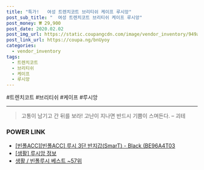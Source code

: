 ```yaml
--- 
title: "특가!   여성 트렌치코트 브리티쉬 케이프 루시앙" 
post_sub_title: "  여성 트렌치코트 브리티쉬 케이프 루시앙" 
post_money: ₩ 29,900 
post_date: 2020.02.02 
post_img_url: https://static.coupangcdn.com/image/vendor_inventory/949a/1c9ef17681829a15066c7c69cc354f266bc06370f828b4ed917b6d7aae7e.jpg 
post_link_url: https://coupa.ng/bnUyoy 
categories: 
  - vendor_inventory 
tags: 
  - 트렌치코트 
  - 브리티쉬 
  - 케이프 
  - 루시앙 
--- 
```

  #트렌치코트 #브리티쉬 #케이프 #루시앙 
<hr> 

> 고통이 남기고 간 뒤를 보라! 고난이 지나면 반드시 기쁨이 스며든다. – 괴테 


### POWER LINK

* <a href="https://blog.naver.com/fasyy4321/221788197165" target="_blank">[빈폴ACC][빈폴ACC] 루시 3단 반지갑(SmarT) - Black (BE96A4T03</a>
* <a href="https://blog.naver.com/sakai111/221758108777" target="_blank"> [생활] 루시앙 정보 </a>
* <a href="https://blog.naver.com/santokki14/221787155453" target="_blank">생활 / 빈폴루시 베스트 ~57위</a>
